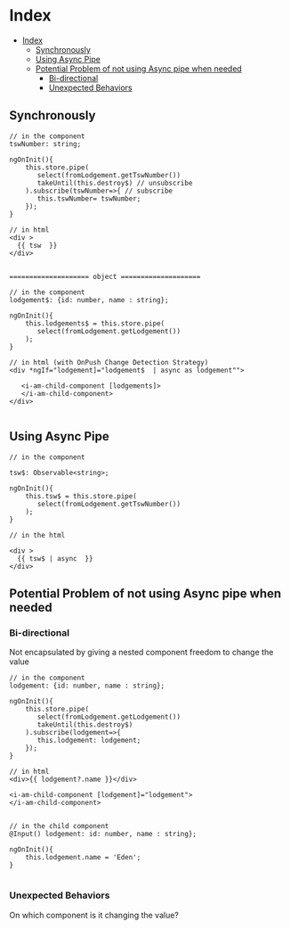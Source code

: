 # Index

- [Index](#index)
  - [Synchronously](#synchronously)
  - [Using Async Pipe](#using-async-pipe)
  - [Potential Problem of not using Async pipe when needed](#potential-problem-of-not-using-async-pipe-when-needed)
    - [Bi-directional](#bi-directional)
    - [Unexpected Behaviors](#unexpected-behaviors)

## Synchronously

```
// in the component
tswNumber: string;

ngOnInit(){
    this.store.pipe(
       select(fromLodgement.getTswNumber())
       takeUntil(this.destroy$) // unsubscribe
    ).subscribe(tswNumber=>{ // subscribe
       this.tswNumber= tswNumber;
    });
}

// in html
<div >
  {{ tsw  }}
</div>


==================== object ====================

// in the component
lodgement$: {id: number, name : string};

ngOnInit(){
    this.lodgements$ = this.store.pipe(
       select(fromLodgement.getLodgement())
    );
}

// in html (with OnPush Change Detection Strategy)
<div *ngIf="lodgement]="lodgement$  | async as lodgement"">

   <i-am-child-component [lodgements]>
   </i-am-child-component>
</div>


```

## Using Async Pipe

```
// in the component

tsw$: Observable<string>;

ngOnInit(){
    this.tsw$ = this.store.pipe(
       select(fromLodgement.getTswNumber())
    );
}

// in the html

<div >
  {{ tsw$ | async  }}
</div>

```

## Potential Problem of not using Async pipe when needed

### Bi-directional

Not encapsulated by giving a nested component freedom to change the value

```
// in the component
lodgement: {id: number, name : string};

ngOnInit(){
    this.store.pipe(
       select(fromLodgement.getLodgement())
       takeUntil(this.destroy$)
    ).subscribe(lodgement=>{
       this.lodgement: lodgement;
    });
}

// in html
<div>{{ lodgement?.name }}</div>

<i-am-child-component [lodgement]="lodgement">
</i-am-child-component>


// in the child component
@Input() lodgement: id: number, name : string};

ngOnInit(){
    this.lodgement.name = 'Eden';
}


```

### Unexpected Behaviors

On which component is it changing the value?
